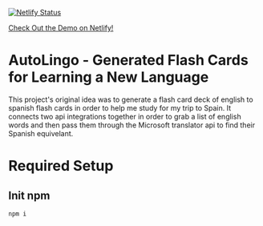 [![Netlify Status](https://api.netlify.com/api/v1/badges/51b57973-2ae2-42a7-894c-4a911efccaf8/deploy-status)](https://app.netlify.com/sites/grand-cajeta-92ed93/deploys)

[Check Out the Demo on Netlify!](https://grand-cajeta-92ed93.netlify.app/)

# AutoLingo - Generated Flash Cards for Learning a New Language

This project's original idea was to generate a flash card deck of english to spanish flash cards in order to help me study for my trip to Spain. It connects two api integrations together in order to grab a list of english words and then pass them through the Microsoft translator api to find their Spanish equivelant.

# Required Setup

## Init npm

`npm i`
